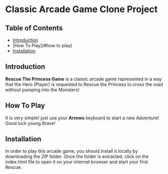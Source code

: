 # Classic Arcade Game Clone Project

## Table of Contents

- [Introduction](#introduction)
- [How To Play](#how to play)
- [Installation](#installation)

## Introduction

**Rescue The Princess Game** is a classic arcade game represented in a way that the Hero (Player) is requested to Rescue the Princess to cross the road without pumping into the Monsters!

## How To Play

It is very simple! just use your **Arrows** keyboard to start a new Adventure!
Good luck young Brave!

## Installation

In order to play this arcade game, you should install it locally by downloading the ZIP folder. Once the folder is extracted, click on the index.html file to open it on your internet browser and start your first Rescue.